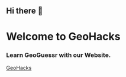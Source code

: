 ## Hi there 👋

# Welcome to GeoHacks

### Learn GeoGuessr with our Website.

[GeoHacks](https://geohacks.app)
